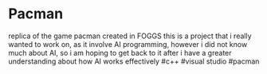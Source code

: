 # Pacman
replica of the game pacman created in FOGGS
this is a project that i really wanted to work on, as it involve AI programming, however i did not know much about AI, so i am hoping to get back to it after i have a greater understanding about how AI works effectively
#c++
#visual studio
#pacman
